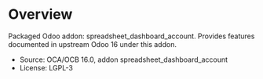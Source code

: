 # Overview

Packaged Odoo addon: spreadsheet_dashboard_account. Provides features documented in upstream Odoo 16 under this addon.

- Source: OCA/OCB 16.0, addon spreadsheet_dashboard_account
- License: LGPL-3
